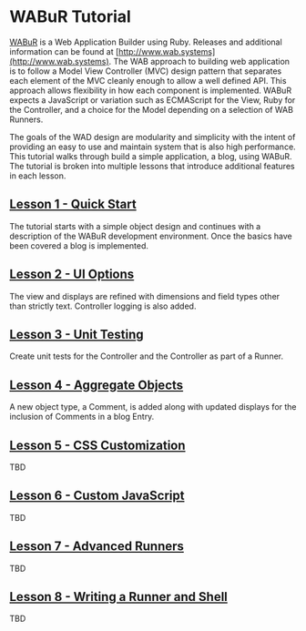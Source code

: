 
# WABuR Tutorial

[WABuR](https://github.com/ohler55/wabur) is a Web Application Builder using
Ruby. Releases and additional information can be found at
[http://www.wab.systems](http://www.wab.systems). The WAB approach to building
web application is to follow a Model View Controller (MVC) design pattern that
separates each element of the MVC cleanly enough to allow a well defined
API. This approach allows flexibility in how each component is
implemented. WABuR expects a JavaScript or variation such as ECMAScript for
the View, Ruby for the Controller, and a choice for the Model depending on a
selection of WAB Runners.

The goals of the WAD design are modularity and simplicity with the intent of
providing an easy to use and maintain system that is also high
performance. This tutorial walks through build a simple application, a blog,
using WABuR. The tutorial is broken into multiple lessons that introduce
additional features in each lesson.

## [Lesson 1 - Quick Start](lesson-1/README.md)

The tutorial starts with a simple object design and continues with a
description of the WABuR development environment. Once the basics have been
covered a blog is implemented.

## [Lesson 2 - UI Options](lesson-2/README.md)

The view and displays are refined with dimensions and field types other than
strictly text. Controller logging is also added.

## [Lesson 3 - Unit Testing](lesson-3/README.md)

Create unit tests for the Controller and the Controller as part of a Runner.

## [Lesson 4 - Aggregate Objects](lesson-4/README.md)

A new object type, a Comment, is added along with updated displays for the
inclusion of Comments in a blog Entry.

## [Lesson 5 - CSS Customization](lesson-5/README.md)

TBD

## [Lesson 6 - Custom JavaScript](lesson-6/README.md)

TBD

## [Lesson 7 - Advanced Runners](lesson-7/README.md)

TBD

## [Lesson 8 - Writing a Runner and Shell](lesson-8/README.md)

TBD
